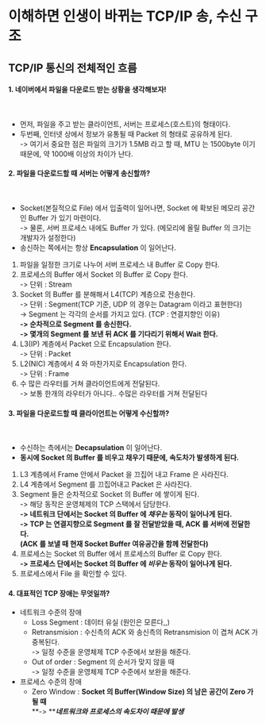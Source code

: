 # 이해하면 인생이 바뀌는 TCP/IP 송, 수신 구조

## TCP/IP 통신의 전체적인 흐름&#x20;

#### 1. 네이버에서 파일을 다운로드 받는 상황을 생각해보자!

<figure><img src="../../../.gitbook/assets/스크린샷 2024-01-04 21.27.38.png" alt=""><figcaption></figcaption></figure>

* 먼저, 파일을 주고 받는 클라이언트, 서버는 프로세스(호스트)의 형태이다.
* 두번째, 인터넷 상에서 정보가 유통될 때 Packet 의 형태로 공유하게 된다.\
  \-> 여기서 중요한 점은 파일의 크기가 1.5MB 라고 할 때, MTU 는 1500byte 이기 때문에, 약 1000배 이상의 차이가 난다.&#x20;

#### 2. 파일을 다운로드할 때 서버는 어떻게 송신할까?

<figure><img src="../../../.gitbook/assets/스크린샷 2024-01-04 21.44.30.png" alt=""><figcaption></figcaption></figure>

* Socket(본질적으로 File) 에서 입출력이 일어나면, Socket 에 확보된 메모리 공간인 Buffer 가 있기 마련이다.\
  \-> 물론, 서버 프로세스 내에도 Buffer 가 있다. (메모리에 올릴 Buffer 의 크기는 개발자가 설정한다)
* 송신하는 쪽에서는 항상 **Encapsulation** 이 일어난다.&#x20;

1. 파일을 일정한 크기로 나누어 서버 프로세스 내 Buffer 로 Copy 한다.&#x20;
2. 프로세스의 Buffer 에서 Socket 의 Buffer 로 Copy 한다. \
   \-> 단위 : Stream&#x20;
3. Socket 의 Buffer 를 분해해서 L4(TCP) 계층으로 전송한다. \
   \-> 단위 : Segment(TCP 기준, UDP 의 경우는 Datagram 이라고 표현한다)\
   \-> Segment 는 각각의 순서를 가지고 있다. (TCP : 연결지향인 이유)\
   **-> 순차적으로 Segment 를 송신한다.** \
   **-> 몇개의 Segment 를 보낸 뒤 ACK 를 기다리기 위해서 Wait 한다.**
4. L3(IP) 계층에서 Packet 으로 Encapsulation 한다. \
   \-> 단위 : Packet
5. L2(NIC) 계층에서 4 와 마찬가지로 Encapsulation 한다. \
   \-> 단위 : Frame
6. 수 많은 라우터를 거쳐 클라이언트에게 전달된다. \
   \-> 보통 한개의 라우터가 아니다.. 수많은 라우터를 거쳐 전달된다

#### &#x20;3. 파일을 다운로드할 때 클라이언트는 어떻게 수신할까?

<figure><img src="../../../.gitbook/assets/스크린샷 2024-01-04 22.03.30.png" alt=""><figcaption></figcaption></figure>

* 수신하는 측에서는 **Decapsulation** 이 일어난다.
* **동시에 Socket 의 Buffer 를 비우고 채우기 때문에, 속도차가 발생하게 된다.**&#x20;

1. L3 계층에서 Frame 안에서 Packet 을 끄집어 내고 Frame 은 사라진다.&#x20;
2. L4 계층에서 Segment 를 끄집어내고 Packet 은 사라진다.&#x20;
3. Segment 들은 순차적으로 Socket 의 Buffer 에 쌓이게 된다.\
   \-> 해당 동작은 운영체제의 TCP 스택에서 담당한다.  \
   **-> 네트워크 단에서는 Socket 의 Buffer 에 **_**채우는**_** 동작이 일어나게 된다.** \
   **-> TCP 는 연결지향으로 Segment 를 잘 전달받았을 때, ACK 를 서버에 전달한다.** \
   **(ACK 를 보낼 때 현재 Socket Buffer 여유공간을 함께 전달한다)**
4. 프로세스는 Socket 의 Buffer 에서 프로세스의 Buffer 로 Copy 한다.  \
   **-> 프로세스 단에서는 Socket 의 Buffer 에 **_**비우는**_** 동작이 일어나게 된다.**
5. 프로세스에서 File 을 확인할 수 있다.&#x20;

#### 4. 대표적인 TCP 장애는 무엇일까?

* 네트워크 수준의 장애
  * Loss Segment : 데이터 유실 (원인은 모른다,,)
  * Retransmision : 수신측의 ACK 와 송신측의 Retransmision 이 겹쳐 ACK 가 중복된다. \
    \-> 일정 수준을 운영체제 TCP 수준에서 보완을 해준다.&#x20;
  * Out of order : Segment 의 순서가 맞지 않을 때\
    \-> 일정 수준을 운영체제 TCP 수준에서 보완을 해준다.&#x20;
* 프로세스 수준의 장애
  * Zero Window : **Socket 의 Buffer(Window Size) 의 남은 공간이 Zero 가 될 때**\
    **->  **_**네트워크와 프로세스의 속도차이 때문에 발생**_
